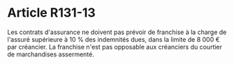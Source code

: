 # Article R131-13

Les contrats d'assurance ne doivent pas prévoir de franchise à la charge de l'assuré supérieure à 10 % des indemnités dues, dans la limite de 8 000 € par créancier. La franchise n'est pas opposable aux créanciers du courtier de marchandises assermenté. <br/><br/><br/>